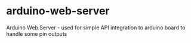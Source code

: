 # arduino-web-server
Arduino Web Server - used for simple API integration to arduino board to handle some pin outputs

